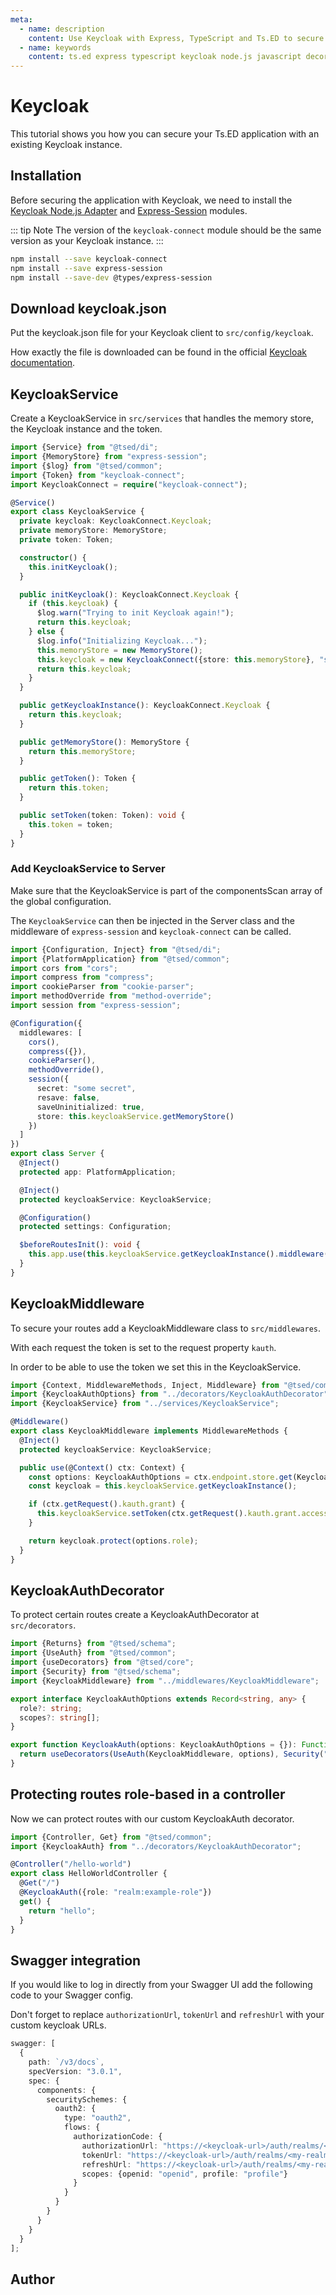 ```yaml
---
meta:
  - name: description
    content: Use Keycloak with Express, TypeScript and Ts.ED to secure your application.
  - name: keywords
    content: ts.ed express typescript keycloak node.js javascript decorators
---
```


# Keycloak

<Banner src="/keycloak.svg" height="200" href="https://www.keycloak.org"></Banner>

This tutorial shows you how you can secure your Ts.ED application with an existing Keycloak instance.

## Installation

Before securing the application with Keycloak, we need to install the [Keycloak Node.js Adapter](https://www.npmjs.com/package/keycloak-connect) and [Express-Session](https://www.npmjs.com/package/express-session) modules.

::: tip Note
The version of the `keycloak-connect` module should be the same version as your Keycloak instance.
:::

```bash
npm install --save keycloak-connect
npm install --save express-session
npm install --save-dev @types/express-session
```

## Download keycloak.json

Put the keycloak.json file for your Keycloak client to `src/config/keycloak`.

How exactly the file is downloaded can be found in the official [Keycloak documentation](https://www.keycloak.org/docs/latest/securing_apps/index.html#_nodejs_adapter).

## KeycloakService

Create a KeycloakService in `src/services` that handles the memory store, the Keycloak instance and the token.

```typescript
import {Service} from "@tsed/di";
import {MemoryStore} from "express-session";
import {$log} from "@tsed/common";
import {Token} from "keycloak-connect";
import KeycloakConnect = require("keycloak-connect");

@Service()
export class KeycloakService {
  private keycloak: KeycloakConnect.Keycloak;
  private memoryStore: MemoryStore;
  private token: Token;

  constructor() {
    this.initKeycloak();
  }

  public initKeycloak(): KeycloakConnect.Keycloak {
    if (this.keycloak) {
      $log.warn("Trying to init Keycloak again!");
      return this.keycloak;
    } else {
      $log.info("Initializing Keycloak...");
      this.memoryStore = new MemoryStore();
      this.keycloak = new KeycloakConnect({store: this.memoryStore}, "src/config/keycloak/keycloak.json");
      return this.keycloak;
    }
  }

  public getKeycloakInstance(): KeycloakConnect.Keycloak {
    return this.keycloak;
  }

  public getMemoryStore(): MemoryStore {
    return this.memoryStore;
  }

  public getToken(): Token {
    return this.token;
  }

  public setToken(token: Token): void {
    this.token = token;
  }
}
```

### Add KeycloakService to Server

Make sure that the KeycloakService is part of the componentsScan array of the global configuration.

The `KeycloakService` can then be injected in the Server class and the middleware of `express-session` and `keycloak-connect` can be called.

```typescript
import {Configuration, Inject} from "@tsed/di";
import {PlatformApplication} from "@tsed/common";
import cors from "cors";
import compress from "compress";
import cookieParser from "cookie-parser";
import methodOverride from "method-override";
import session from "express-session";

@Configuration({
  middlewares: [
    cors(),
    compress({}),
    cookieParser(),
    methodOverride(),
    session({
      secret: "some secret",
      resave: false,
      saveUninitialized: true,
      store: this.keycloakService.getMemoryStore()
    })
  ]
})
export class Server {
  @Inject()
  protected app: PlatformApplication;

  @Inject()
  protected keycloakService: KeycloakService;

  @Configuration()
  protected settings: Configuration;

  $beforeRoutesInit(): void {
    this.app.use(this.keycloakService.getKeycloakInstance().middleware());
  }
}
```

## KeycloakMiddleware

To secure your routes add a KeycloakMiddleware class to `src/middlewares`.

With each request the token is set to the request property `kauth`.

In order to be able to use the token we set this in the KeycloakService.

```typescript
import {Context, MiddlewareMethods, Inject, Middleware} from "@tsed/common";
import {KeycloakAuthOptions} from "../decorators/KeycloakAuthDecorator";
import {KeycloakService} from "../services/KeycloakService";

@Middleware()
export class KeycloakMiddleware implements MiddlewareMethods {
  @Inject()
  protected keycloakService: KeycloakService;

  public use(@Context() ctx: Context) {
    const options: KeycloakAuthOptions = ctx.endpoint.store.get(KeycloakMiddleware);
    const keycloak = this.keycloakService.getKeycloakInstance();

    if (ctx.getRequest().kauth.grant) {
      this.keycloakService.setToken(ctx.getRequest().kauth.grant.access_token);
    }

    return keycloak.protect(options.role);
  }
}
```

## KeycloakAuthDecorator

To protect certain routes create a KeycloakAuthDecorator at `src/decorators`.

```typescript
import {Returns} from "@tsed/schema";
import {UseAuth} from "@tsed/common";
import {useDecorators} from "@tsed/core";
import {Security} from "@tsed/schema";
import {KeycloakMiddleware} from "../middlewares/KeycloakMiddleware";

export interface KeycloakAuthOptions extends Record<string, any> {
  role?: string;
  scopes?: string[];
}

export function KeycloakAuth(options: KeycloakAuthOptions = {}): Function {
  return useDecorators(UseAuth(KeycloakMiddleware, options), Security("oauth2", ...(options.scopes || [])), Returns(403));
}
```

## Protecting routes role-based in a controller

Now we can protect routes with our custom KeycloakAuth decorator.

```typescript
import {Controller, Get} from "@tsed/common";
import {KeycloakAuth} from "../decorators/KeycloakAuthDecorator";

@Controller("/hello-world")
export class HelloWorldController {
  @Get("/")
  @KeycloakAuth({role: "realm:example-role"})
  get() {
    return "hello";
  }
}
```

## Swagger integration

If you would like to log in directly from your Swagger UI add the following code to your Swagger config.

Don't forget to replace `authorizationUrl`, `tokenUrl` and `refreshUrl` with your custom keycloak URLs.

```typescript
swagger: [
  {
    path: `/v3/docs`,
    specVersion: "3.0.1",
    spec: {
      components: {
        securitySchemes: {
          oauth2: {
            type: "oauth2",
            flows: {
              authorizationCode: {
                authorizationUrl: "https://<keycloak-url>/auth/realms/<my-realm>/protocol/openid-connect/auth",
                tokenUrl: "https://<keycloak-url>/auth/realms/<my-realm>/protocol/openid-connect/token",
                refreshUrl: "https://<keycloak-url>/auth/realms/<my-realm>/protocol/openid-connect/token",
                scopes: {openid: "openid", profile: "profile"}
              }
            }
          }
        }
      }
    }
  }
];
```

## Author

<GithubContributors users="['xCryzed']"/>
